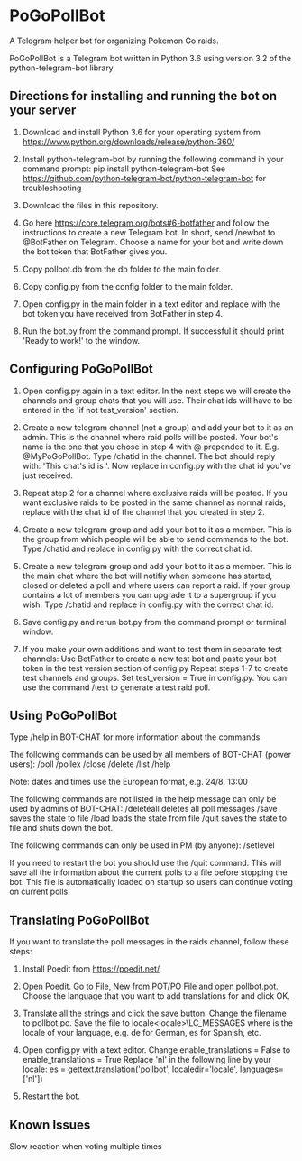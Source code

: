 # PoGoPollBot

A Telegram helper bot for organizing Pokemon Go raids.

PoGoPollBot is a Telegram bot written in Python 3.6 using version 3.2 of the python-telegram-bot library.



## Directions for installing and running the bot on your server

1. Download and install Python 3.6 for your operating system from https://www.python.org/downloads/release/python-360/

2. Install python-telegram-bot by running the following command in your command prompt:
     pip install python-telegram-bot
   See https://github.com/python-telegram-bot/python-telegram-bot for troubleshooting
   
3. Download the files in this repository.

4. Go here https://core.telegram.org/bots#6-botfather and follow the instructions to create a new Telegram bot.
   In short, send /newbot to @BotFather on Telegram. Choose a name for your bot and write down the bot token that BotFather gives you.
   
5. Copy pollbot.db from the db folder to the main folder.
   
6. Copy config.py from the config folder to the main folder.

7. Open config.py in the main folder in a text editor and replace <YOUR-BOT-TOKEN-HERE> with the bot token you have
   received from BotFather in step 4.

8. Run the bot.py from the command prompt.
   If successful it should print 'Ready to work!' to the window.



## Configuring PoGoPollBot

1. Open config.py again in a text editor.
   In the next steps we will create the channels and group chats that you will use.
   Their chat ids will have to be entered in the 'if not test_version' section.
   
2. Create a new telegram channel (not a group) and add your bot to it as an admin.
   This is the channel where raid polls will be posted.
   Your bot's name is the one that you chose in step 4 with @ prepended to it. E.g. @MyPoGoPollBot.
   Type /chatid in the channel. The bot should reply with: 'This chat's id is <YOUR-CHAT-ID>'.
   Now replace <RAIDS-CHANNEL-ID> in config.py with the chat id you've just received.
   
3. Repeat step 2 for a channel where exclusive raids will be posted.
   If you want exclusive raids to be posted in the same channel as normal raids, replace
   <EXCLUSIVE-RAIDS-CHANNEL-ID> with the chat id of the channel that you created in step 2.

4. Create a new telegram group and add your bot to it as a member.
   This is the group from which people will be able to send commands to the bot.
   Type /chatid and replace <BOT-CHAT-ID> in config.py with the correct chat id.
   
5. Create a new telegram group and add your bot to it as a member.
   This is the main chat where the bot will notifiy when someone has started, closed or deleted a poll
   and where users can report a raid.
   If your group contains a lot of members you can upgrade it to a supergroup if you wish.
   Type /chatid and replace <MAIN-CHAT-ID> in config.py with the correct chat id.

6. Save config.py and rerun bot.py from the command prompt or terminal window.

7. If you make your own additions and want to test them in separate test channels:
    Use BotFather to create a new test bot and paste your bot token in the test version section of config.py
    Repeat steps 1-7 to create test channels and groups.
    Set test_version = True in config.py.
    You can use the command /test to generate a test raid poll.


## Using PoGoPollBot

Type /help in BOT-CHAT for more information about the commands.

The following commands can be used by all members of BOT-CHAT (power users):
   /poll <raid-boss> <start-time> <location>
   /pollex <raid-boss> <start-date> <start-time> <location>
   /close <id>
   /delete <id>
   /list
   /help

Note: dates and times use the European format, e.g. 24/8, 13:00


The following commands are not listed in the help message can only be used by admins of BOT-CHAT:
   /deleteall      deletes all poll messages
   /save           saves the state to file
   /load           loads the state from file
   /quit           saves the state to file and shuts down the bot.


The following commands can only be used in PM (by anyone):
   /setlevel <level>

    
If you need to restart the bot you should use the /quit command.
This will save all the information about the current polls to a file before stopping the bot.
This file is automatically loaded on startup so users can continue voting on current polls.



## Translating PoGoPollBot

If you want to translate the poll messages in the raids channel, follow these steps:

1. Install Poedit from https://poedit.net/

2. Open Poedit. Go to File, New from POT/PO File and open pollbot.pot.
   Choose the language that you want to add translations for and click OK.
   
3. Translate all the strings and click the save button.
   Change the filename to pollbot.po.
   Save the file to locale\<locale>\LC_MESSAGES where <locale> is the locale of your language, e.g. de for German, es for Spanish, etc.
   
4. Open config.py with a text editor.
   Change enable_translations = False to enable_translations = True
   Replace 'nl' in the following line by your locale:
       es = gettext.translation('pollbot', localedir='locale', languages=['nl'])
   
5. Restart the bot.



## Known Issues

Slow reaction when voting multiple times